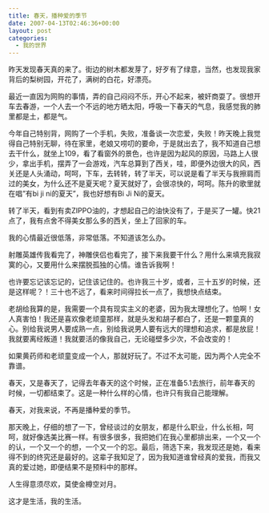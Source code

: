 ```yaml
---
title: 春天，播种爱的季节
date: 2007-04-13T02:46:36+00:00
layout: post
categories:
  - 我的世界
---
```


昨天发现春天真的来了。街边的树木都发芽了，好歹有了绿意，当然，也发现我家背后的梨树园，开花了，满树的白花，好漂亮。

最近一直因为网购的事情，弄的自己闷闷不乐，开心不起来，被奸商耍了。很想开车去春游，一个人去一个不远的地方晒太阳，呼吸一下春天的气息，我感觉我的肺里都是土，都是气。

今年自己特别背，网购了一个手机，失败，准备谈一次恋爱，失败！昨天晚上我觉得自己特别无聊，待在家里，老娘又唠叨的要命，于是就出去了，我不知道自己想去干什么，就坐上109，看了看窗外的景色，也许是因为起风的原因，马路上人很少，拿出手机，摆弄了一会游戏，汽车总算到了西关，哇，即便外边很大的风，西关还是人头涌动，呵呵，下车，去转转，转了半天，可以说是看了半天与我擦肩而过的美女，为什么还不是夏天呢？夏天就好了，会很凉快的，呵呵。陈升的歌里就在唱”有bi ji ni的夏天”，我也好想有Bi Ji Ni的夏天。

转了半天，看到有卖ZIPPO油的，才想起自己的油快没有了，于是买了一罐。快21点了，我有点舍不得美女那么多的西关，坐上了回家的车。

我的心情最近很低落，非常低落。不知道该怎么办。

射雕英雄传我看完了，神雕侠侣也看完了，接下来我要干什么？用什么来填充我寂寞的心，又要用什么来摆脱孤独的心情。谁告诉我啊！

也许要忘记该忘记的，记住该记住的。也许我三十岁，或者，三十五岁的时候，还是这样呢？！三十也不远了，看来时间得拉长一点了，我想快点结束。

老胡给我算的是，我需要一个具有现实主义的老婆，因为我太理想化了。怕啊！女人真害怕！我还是喜欢像老顽童那样，就是头发和胡子都白了，还是一颗童真的心。别给我说男人要成熟一点，别给我说男人要有远大的理想和追求，都是放屁！我就要离经叛道！我就要活的像我自己，无论碰壁多少次，不会改变的！

如果黄药师和老顽童变成一个人，那就好玩了。不过不太可能，因为两个人完全不靠谱。

春天，又是春天了，记得去年春天的这个时候，正在准备5.1去旅行，前年春天的时候，一切都结束了。这是一种什么样的心情，也许只有我自己能理解。

春天，对我来说，不再是播种爱的季节。

那天晚上，仔细的想了一下，曾经谈过的女朋友，都是什么职业，什么长相，呵呵，就好像选美比赛一样。有很多很多，我把她们在我心里都排出来，一个又一个的认，一个又一个的想，一个又一个的忘。最后，筛选下来，我发现还是她，看来得不到的终究还是最好的。这辈子我知足了，因为我知道谁曾经真的爱我，而我又真的爱过她，即便结果不是预料中的那样。

人生得意须尽欢，莫使金樽空对月。

这才是生活，我的生活。
